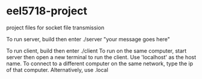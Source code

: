 # eel5718-project
project files for socket file transmission

To run server, build then enter ./server "your message goes here"

To run client, build then enter ./client <ip or host name>
To run on the same computer, start server then open a new terminal to run the client. Use 'localhost' as the host name.
To connect to a different computer on the same network, type the ip of that computer. Alternatively, use <server host name>.local
